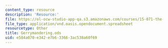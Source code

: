 ```yaml
---
content_type: resource
description: 'Resource:'
file: https://ol-ocw-studio-app-qa.s3.amazonaws.com/courses/15-071-the-analytics-edge-spring-2017/e584a070e342e7b633663ac538a60f69_Gerrymandering.ods
file_type: application/vnd.oasis.opendocument.spreadsheet
resourcetype: Other
title: Gerrymandering.ods
uid: e584a070-e342-e7b6-3366-3ac538a60f69
---
```

